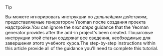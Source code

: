 > [!TIP]
> <span data-ttu-id="5c958-101">Вы можете игнорировать инструкции по *дальнейшим действиям*, предоставляемые генератором Yeoman после создания проекта надстройки.</span><span class="sxs-lookup"><span data-stu-id="5c958-101">You can ignore the *next steps* guidance that the Yeoman generator provides after the add-in project's been created.</span></span> <span data-ttu-id="5c958-102">Пошаговые инструкции этой статьи содержат все сведения, необходимые для завершения этого учебного курса.</span><span class="sxs-lookup"><span data-stu-id="5c958-102">The step-by-step instructions within this article provide all of the guidance you'll need to complete this tutorial.</span></span>